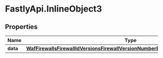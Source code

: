 # FastlyApi.InlineObject3

## Properties

Name | Type | Description | Notes
------------ | ------------- | ------------- | -------------
**data** | [**WafFirewallsFirewallIdVersionsFirewallVersionNumberExclusionsExclusionNumberData**](WafFirewallsFirewallIdVersionsFirewallVersionNumberExclusionsExclusionNumberData.md) |  | [optional] 


